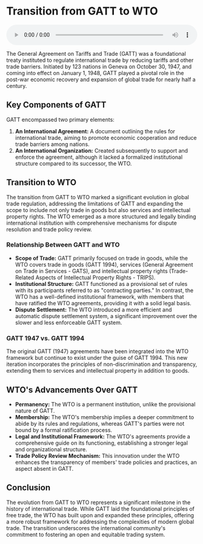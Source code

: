 # Transition from GATT to WTO

<audio controls style="width: 100%;">
  <source src="../../../../../audio/4th_sem/GB/Unit-3 Globalisation/3.e GATT and WTO.mp3" type="audio/mpeg">
  Your browser does not support the audio element.
</audio>


The General Agreement on Tariffs and Trade (GATT) was a foundational treaty instituted to regulate international trade by reducing tariffs and other trade barriers. Initiated by 123 nations in Geneva on October 30, 1947, and coming into effect on January 1, 1948, GATT played a pivotal role in the post-war economic recovery and expansion of global trade for nearly half a century.

## Key Components of GATT

GATT encompassed two primary elements:

1. **An International Agreement:** A document outlining the rules for international trade, aiming to promote economic cooperation and reduce trade barriers among nations.
2. **An International Organization:** Created subsequently to support and enforce the agreement, although it lacked a formalized institutional structure compared to its successor, the WTO.

## Transition to WTO

The transition from GATT to WTO marked a significant evolution in global trade regulation, addressing the limitations of GATT and expanding the scope to include not only trade in goods but also services and intellectual property rights. The WTO emerged as a more structured and legally binding international institution with comprehensive mechanisms for dispute resolution and trade policy review.

### Relationship Between GATT and WTO

- **Scope of Trade:** GATT primarily focused on trade in goods, while the WTO covers trade in goods (GATT 1994), services (General Agreement on Trade in Services - GATS), and intellectual property rights (Trade-Related Aspects of Intellectual Property Rights - TRIPS).
- **Institutional Structure:** GATT functioned as a provisional set of rules with its participants referred to as "contracting parties." In contrast, the WTO has a well-defined institutional framework, with members that have ratified the WTO agreements, providing it with a solid legal basis.
- **Dispute Settlement:** The WTO introduced a more efficient and automatic dispute settlement system, a significant improvement over the slower and less enforceable GATT system.

### GATT 1947 vs. GATT 1994

The original GATT (1947) agreements have been integrated into the WTO framework but continue to exist under the guise of GATT 1994. This new iteration incorporates the principles of non-discrimination and transparency, extending them to services and intellectual property in addition to goods.

## WTO's Advancements Over GATT

- **Permanency:** The WTO is a permanent institution, unlike the provisional nature of GATT.
- **Membership:** The WTO's membership implies a deeper commitment to abide by its rules and regulations, whereas GATT's parties were not bound by a formal ratification process.
- **Legal and Institutional Framework:** The WTO's agreements provide a comprehensive guide on its functioning, establishing a stronger legal and organizational structure.
- **Trade Policy Review Mechanism:** This innovation under the WTO enhances the transparency of members' trade policies and practices, an aspect absent in GATT.

## Conclusion

The evolution from GATT to WTO represents a significant milestone in the history of international trade. While GATT laid the foundational principles of free trade, the WTO has built upon and expanded these principles, offering a more robust framework for addressing the complexities of modern global trade. The transition underscores the international community's commitment to fostering an open and equitable trading system.
